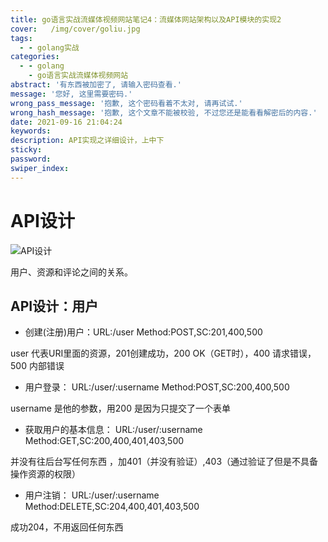 ```yaml
---
title: go语言实战流媒体视频网站笔记4：流媒体网站架构以及API模块的实现2
cover:   /img/cover/goliu.jpg
tags:
  - - golang实战
categories:
  - - golang
    - go语言实战流媒体视频网站
abstract: '有东西被加密了, 请输入密码查看.'
message: '您好, 这里需要密码.'
wrong_pass_message: '抱歉, 这个密码看着不太对, 请再试试.'
wrong_hash_message: '抱歉, 这个文章不能被校验, 不过您还是能看看解密后的内容.'
date: 2021-09-16 21:04:24
keywords:
description: API实现之详细设计，上中下
sticky:
password:
swiper_index:
---
```


# API设计

![API设计](https://cdn.jsdelivr.net/gh/sailaoda/sai_img//img/3/image-20210916184022858.png)

用户、资源和评论之间的关系。



## API设计：用户

- 创建(注册)用户：URL:/user Method:POST,SC:201,400,500      

user 代表URI里面的资源，201创建成功，200 OK（GET时），400 请求错误，500 内部错误

- 用户登录： URL:/user/:username Method:POST,SC:200,400,500

username 是他的参数，用200 是因为只提交了一个表单

- 获取用户的基本信息： URL:/user/:username Method:GET,SC:200,400,401,403,500

并没有往后台写任何东西 ，加401（并没有验证）,403（通过验证了但是不具备操作资源的权限） 

- 用户注销： URL:/user/:username Method:DELETE,SC:204,400,401,403,500

成功204，不用返回任何东西

